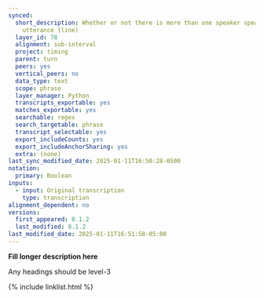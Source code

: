 ```yaml
---
synced:
  short_description: Whether or not there is more than one speaker speaking in this
    utterance (line)
  layer_id: 78
  alignment: sub-interval
  project: timing
  parent: turn
  peers: yes
  vertical_peers: no
  data_type: text
  scope: phrase
  layer_manager: Python
  transcripts_exportable: yes
  matches_exportable: yes
  searchable: regex
  search_targetable: phrase
  transcript_selectable: yes
  export_includeCounts: yes
  export_includeAnchorSharing: yes
  extra: (none)
last_sync_modified_date: 2025-01-11T16:50:28-0500
notation:
  primary: Boolean
inputs:
  - input: Original transcription
    type: transcription
alignment_dependent: no
versions:
  first_appeared: 0.1.2
  last_modified: 0.1.2
last_modified_date: 2025-01-11T16:51:58-05:00
---
```


**Fill longer description here**

Any headings should be level-3


{% include linklist.html %}
